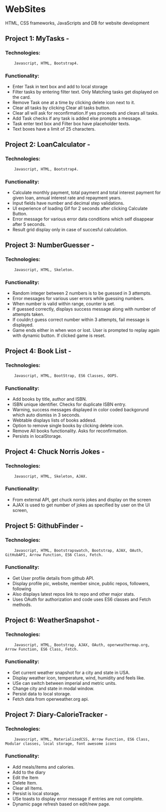 # WebSites
HTML, CSS frameworks, JavaScripts and DB for website development

## Project 1: MyTasks - 
### Technologies: 
        Javascript, HTML, Bootstrap4.
### Functionality:
*    Enter Task in text box and add to local storage
*    Filter tasks by entering filter text. Only Matching tasks get displayed on the card.
*    Remove Task one at a time by clicking delete icon next to it.
*    Clear all tasks by clicking Clear all tasks button.
*    Clear all will ask for reconfirmation.If yes proceeds and clears all tasks.
*    Add Task checks if any task is added else prompts a message.
*    Task enter text box and Filter box have placeholder texts.
*    Text boxes have a limit of 25 characters.

## Project 2: LoanCalculator - 
### Technologies: 
        Javascript, HTML, Bootstrap4.
### Functionality:
*    Calculate monthly payment, total payment and total interest payment for given loan, annual interest rate and repayment years.
*    Input fields have number and decimal step validations.
*    UI experience of loading Gif for 2 seconds after clicking Calculate Button.
*    Error message for various error data conditions which self disappear after 5 seconds.
*    Result grid display only in case of succesful calculation.

## Project 3: NumberGuesser - 
### Technologies: 
        Javascript, HTML, Skeleton.
### Functionality:
*    Random integer between 2 numbers is to be guessed in 3 attempts.
*    Error messages for various user errors while guessing numbers.
*    When number is valid within range, counter is set.
*    If guessed correctly, displays success message along with number of attempts taken.
*    If couldn;t guess correct number within 3 attempts, fail message is displayed.
*    Game ends either in when won or lost. User is prompted to replay again with dynamic button. If clicked game is reset.

## Project 4: Book List - 
### Technologies: 
        Javascript, HTML, BootStrap, ES6 Classes, OOPS.
### Functionality:
*    Add books by title, author and ISBN.
*    ISBN unique identifier. Checks for duplicate ISBN entry.
*    Warning, success messages displayed in color coded backgorund which auto dismiss in 3 seconds.
*    Webtable displays lists of books addesd.
*    Option to remove single books by clicking delete icon.
*    Remove All books functionality. Asks for reconfirmation.
*    Persists in localStorage.

## Project 4: Chuck Norris Jokes - 
### Technologies: 
        Javascript, HTML, Skeleton, AJAX.
### Functionality:
*    From external API, get chuck norris jokes and display on the screen
*    AJAX is used to get number of jokes as specified by user on the UI screen,

## Project 5: GithubFinder - 
### Technologies: 
        Javascript, HTML, Bootstrapswatch, Bootstrap, AJAX, OAuth, GitHubAPI, Arrow Function, ES6 Class, Fetch.
### Functionality:
*    Get User profile details from github API.
*    Display profile pic, website, member since, public repos, followers, following
*    Also displays latest repos link to repo and other major stats.
*    Uses OAuth for authorization and code uses ES6 classes and Fetch methods.

## Project 6: WeatherSnapshot - 
### Technologies: 
        Javascript, HTML, Bootstrap, AJAX, OAuth, operweathermap.org, Arrow Function, ES6 Class, Fetch.
### Functionality:
*    Get current weather snapshot for a city and state in USA.
*    Display weather icon, temperature, wind, humidity and feels like.
*    USe can switch between imperial and metric units.
*    Change city and state in modal window.
*    Persist data to local storage.
*    Fetch data from operweather.org api.

## Project 7: Diary-CalorieTracker - 
### Technologies: 
        Javascript, HTML, MaterializedCSS, Arrow Function, ES6 Class, Modular classes, local storage, font awesome icons
### Functionality:
*    Add meals/items and calories.
*    Add to the diary
*    Edit the Item
*    Delete Item.
*    Clear all Items.
*    Persist is local storage.
*    USe toasts to display error message if entries are not complete.
*    Dynamic page refresh based on edit/new page.



